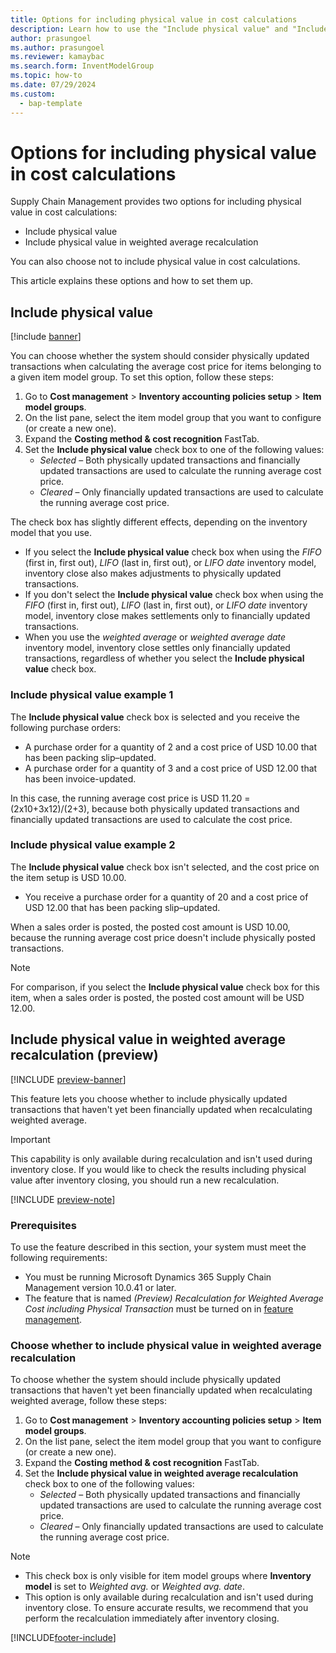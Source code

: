```yaml
---
title: Options for including physical value in cost calculations
description: Learn how to use the "Include physical value" and "Include physical value in weighted average recalculation" options for cost calculations.
author: prasungoel
ms.author: prasungoel
ms.reviewer: kamaybac
ms.search.form: InventModelGroup
ms.topic: how-to
ms.date: 07/29/2024
ms.custom: 
  - bap-template
---
```


# Options for including physical value in cost calculations

Supply Chain Management provides two options for including physical value in cost calculations:

- Include physical value
- Include physical value in weighted average recalculation

You can also choose not to include physical value in cost calculations.

This article explains these options and how to set them up.

## Include physical value

[!include [banner](../includes/banner.md)]

You can choose whether the system should consider physically updated transactions when calculating the average cost price for items belonging to a given item model group. To set this option, follow these steps:

1. Go to **Cost management** \> **Inventory accounting policies setup** \> **Item model groups**.
1. On the list pane, select the item model group that you want to configure (or create a new one).
1. Expand the **Costing method & cost recognition** FastTab.
1. Set the **Include physical value** check box to one of the following values:
    - *Selected* – Both physically updated transactions and financially updated transactions are used to calculate the running average cost price.
    - *Cleared* – Only financially updated transactions are used to calculate the running average cost price.

The check box has slightly different effects, depending on the inventory model that you use.

- If you select the **Include physical value** check box when using the *FIFO* (first in, first out), *LIFO* (last in, first out), or *LIFO date* inventory model, inventory close also makes adjustments to physically updated transactions.
- If you don't select the **Include physical value** check box when using the *FIFO* (first in, first out), *LIFO* (last in, first out), or *LIFO date* inventory model, inventory close makes settlements only to financially updated transactions.
- When you use the *weighted average* or *weighted average date* inventory model, inventory close settles only financially updated transactions, regardless of whether you select the **Include physical value** check box.

### Include physical value example 1

The **Include physical value** check box is selected and you receive the following purchase orders:

- A purchase order for a quantity of 2 and a cost price of USD 10.00 that has been packing slip–updated.
- A purchase order for a quantity of 3 and a cost price of USD 12.00 that has been invoice-updated.

In this case, the running average cost price is USD 11.20 = (2x10+3x12)/(2+3), because both physically updated transactions and financially updated transactions are used to calculate the cost price.

### Include physical value example 2

The **Include physical value** check box isn't selected, and the cost price on the item setup is USD 10.00.

- You receive a purchase order for a quantity of 20 and a cost price of USD 12.00 that has been packing slip–updated.

When a sales order is posted, the posted cost amount is USD 10.00, because the running average cost price doesn't include physically posted transactions.

> [!NOTE]
> For comparison, if you select the **Include physical value** check box for this item, when a sales order is posted, the posted cost amount will be USD 12.00.

## Include physical value in weighted average recalculation (preview)

[!INCLUDE [preview-banner](~/../shared-content/shared/preview-includes/preview-banner.md)]
<!-- KFM: Preview until further notice -->

This feature lets you choose whether to include physically updated transactions that haven't yet been financially updated when recalculating weighted average.

> [!IMPORTANT]
> This capability is only available during recalculation and isn't used during inventory close. If you would like to check the results including physical value after inventory closing, you should run a new recalculation.

[!INCLUDE [preview-note](~/../shared-content/shared/preview-includes/preview-note-d365.md)]

### Prerequisites

To use the feature described in this section, your system must meet the following requirements:

- You must be running Microsoft Dynamics 365 Supply Chain Management version 10.0.41 or later.
- The feature that is named *(Preview) Recalculation for Weighted Average Cost including Physical Transaction* must be turned on in [feature management](../../fin-ops-core/fin-ops/get-started/feature-management/feature-management-overview.md).

### Choose whether to include physical value in weighted average recalculation

To choose whether the system should include physically updated transactions that haven't yet been financially updated when recalculating weighted average, follow these steps:

1. Go to **Cost management** \> **Inventory accounting policies setup** \> **Item model groups**.
1. On the list pane, select the item model group that you want to configure (or create a new one).
1. Expand the **Costing method & cost recognition** FastTab.
1. Set the **Include physical value in weighted average recalculation** check box to one of the following values:
    - *Selected* – Both physically updated transactions and financially updated transactions are used to calculate the running average cost price.
    - *Cleared* – Only financially updated transactions are used to calculate the running average cost price.

> [!NOTE]
>
> - This check box is only visible for item model groups where **Inventory model** is set to *Weighted avg.* or *Weighted avg. date*.
> - This option is only available during recalculation and isn't used during inventory close. To ensure accurate results, we recommend that you perform the recalculation immediately after inventory closing.

[!INCLUDE[footer-include](../../includes/footer-banner.md)]
